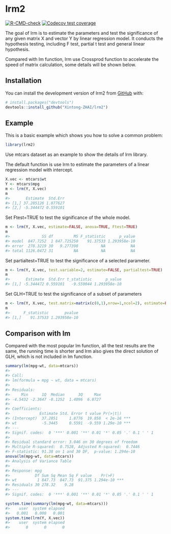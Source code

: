 
<!-- README.md is generated from README.Rmd. Please edit that file -->

# lrm2

<!-- badges: start -->

[![R-CMD-check](https://github.com/Xintong-ZHAI/lrm2/actions/workflows/R-CMD-check.yaml/badge.svg)](https://github.com/Xintong-ZHAI/lrm2/actions/workflows/R-CMD-check.yaml)
[![Codecov test
coverage](https://codecov.io/gh/Xintong-ZHAI/lrm2/branch/main/graph/badge.svg)](https://app.codecov.io/gh/Xintong-ZHAI/lrm2?branch=main)
<!-- badges: end -->

The goal of lrm is to estimate the parameters and test the significance
of any given matrix X and vector Y by linear regression model. It
conducts the hypothesis testing, including F test, partial t test and
general linear hypothesis.

Compared with lm function, lrm use Crossprod function to accelerate the
speed of matrix calculation, some details will be shown below.

## Installation

You can install the development version of lrm2 from
[GitHub](https://github.com/) with:

``` r
# install.packages("devtools")
devtools::install_github("Xintong-ZHAI/lrm2")
```

## Example

This is a basic example which shows you how to solve a common problem:

``` r
library(lrm2)
```

Use mtcars dataset as an example to show the details of lrm library.

The default function is use lrm to estimate the parameters of a linear
regression model with intercept.

``` r
X.vec <- mtcars$wt
Y <- mtcars$mpg
m <- lrm(Y, X.vec)
m
#>       Estimate  Std.Err
#> [1,] 37.285126 1.877627
#> [2,] -5.344472 0.559101
```

Set Ftest=TRUE to test the significance of the whole model.

``` r
m <- lrm(Y, X.vec, estimate=FALSE, anova=TRUE, Ftest=TRUE)
m
#>              SS df         MS F_statistic      p_value
#> model  847.7252  1 847.725250    91.37533 1.293958e-10
#> error  278.3219 30   9.277398          NA           NA
#> total 1126.0472 31         NA          NA           NA
```

Set partialtest=TRUE to test the significance of a selected parameter.

``` r
m <- lrm(Y, X.vec, test.variable=2, estimate=FALSE, partialtest=TRUE)
m
#>       Estimate  Std.Err t_statistic      p_value
#> [1,] -5.344472 0.559101   -9.559044 1.293958e-10
```

Set GLH=TRUE to test the significance of a subset of parameters

``` r
m <- lrm(Y, X.vec, test.matrix=matrix(c(0,1),nrow=1,ncol=2), estimate=FALSE, GLH=TRUE)
m
#>      F_statistic       pvalue
#> [1,]    91.37533 1.293958e-10
```

## Comparison with lm

Compared with the most popular lm function, all the test results are the
same, the running time is shorter and lrm also gives the direct solution
of GLH, which is not included in lm function.

``` r
summary(lm(mpg~wt, data=mtcars))
#> 
#> Call:
#> lm(formula = mpg ~ wt, data = mtcars)
#> 
#> Residuals:
#>     Min      1Q  Median      3Q     Max 
#> -4.5432 -2.3647 -0.1252  1.4096  6.8727 
#> 
#> Coefficients:
#>             Estimate Std. Error t value Pr(>|t|)    
#> (Intercept)  37.2851     1.8776  19.858  < 2e-16 ***
#> wt           -5.3445     0.5591  -9.559 1.29e-10 ***
#> ---
#> Signif. codes:  0 '***' 0.001 '**' 0.01 '*' 0.05 '.' 0.1 ' ' 1
#> 
#> Residual standard error: 3.046 on 30 degrees of freedom
#> Multiple R-squared:  0.7528, Adjusted R-squared:  0.7446 
#> F-statistic: 91.38 on 1 and 30 DF,  p-value: 1.294e-10
anova(lm(mpg~wt, data=mtcars))
#> Analysis of Variance Table
#> 
#> Response: mpg
#>           Df Sum Sq Mean Sq F value    Pr(>F)    
#> wt         1 847.73  847.73  91.375 1.294e-10 ***
#> Residuals 30 278.32    9.28                      
#> ---
#> Signif. codes:  0 '***' 0.001 '**' 0.01 '*' 0.05 '.' 0.1 ' ' 1
```

``` r
system.time(summary(lm(mpg~wt, data=mtcars)))
#>    user  system elapsed 
#>   0.001   0.000   0.001
system.time(lrm(Y, X.vec))
#>    user  system elapsed 
#>       0       0       0
```
